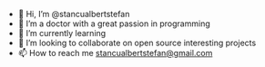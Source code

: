 - 👋 Hi, I’m @stancualbertstefan
- 👀 I’m a doctor with a great passion in programming
- 🌱 I’m currently learning 
- 💞️ I’m looking to collaborate on open source interesting projects
- 📫 How to reach me stancualbertstefan@gmail.com

<!---
stancualbertstefan/stancualbertstefan is a ✨ special ✨ repository because its `README.md` (this file) appears on your GitHub profile.
You can click the Preview link to take a look at your changes.
--->

